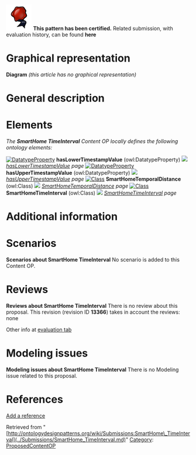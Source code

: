 [![](../images/thumb/b/b5/Certified.png/70px-Certified.png)](../Image/Certified.png.md "Certified.png") __This pattern has been certified.__
Related submission, with evaluation history, can be found __here__





#  Graphical representation


__Diagram__
_(this article has no graphical representation)_



#  General description


  




#  Elements


_The __SmartHome TimeInterval__ Content OP locally defines the following ontology elements:_



[![DatatypeProperty](../../images/thumb/a/a5/DatatypeProperty.gif/20px-DatatypeProperty.gif)](../Image/DatatypeProperty.gif.md "DatatypeProperty") __hasLowerTimestampValue__ (owl:DatatypeProperty) 
 [![](../../../../images/thumb/8/87/ArrowRight.gif/11px-ArrowRight.gif)](../Image/ArrowRight.gif.md "ArrowRight.gif") _[hasLowerTimestampValue](../Submissions/SmartHome_TimeInterval/hasLowerTimestampValue.md "Submissions:SmartHome TimeInterval/hasLowerTimestampValue") page_
[![DatatypeProperty](../../images/thumb/a/a5/DatatypeProperty.gif/20px-DatatypeProperty.gif)](../Image/DatatypeProperty.gif.md "DatatypeProperty") __hasUpperTimestampValue__ (owl:DatatypeProperty) 
 [![](../../../../images/thumb/8/87/ArrowRight.gif/11px-ArrowRight.gif)](../Image/ArrowRight.gif.md "ArrowRight.gif") _[hasUpperTimestampValue](../Submissions/SmartHome_TimeInterval/hasUpperTimestampValue.md "Submissions:SmartHome TimeInterval/hasUpperTimestampValue") page_
[![Class](../../images/thumb/2/27/Class.gif/20px-Class.gif)](../Image/Class.gif.md "Class") __SmartHomeTemporalDistance__ (owl:Class) 
 [![](../../../../images/thumb/8/87/ArrowRight.gif/11px-ArrowRight.gif)](../Image/ArrowRight.gif.md "ArrowRight.gif") _[SmartHomeTemporalDistance](../Submissions/SmartHome_TimeInterval/SmartHomeTemporalDistance.md "Submissions:SmartHome TimeInterval/SmartHomeTemporalDistance") page_
[![Class](../../images/thumb/2/27/Class.gif/20px-Class.gif)](../Image/Class.gif.md "Class") __SmartHomeTimeInterval__ (owl:Class) 
 [![](../../../../images/thumb/8/87/ArrowRight.gif/11px-ArrowRight.gif)](../Image/ArrowRight.gif.md "ArrowRight.gif") _[SmartHomeTimeInterval](../Submissions/SmartHome_TimeInterval/SmartHomeTimeInterval.md "Submissions:SmartHome TimeInterval/SmartHomeTimeInterval") page_
#  Additional information


#  Scenarios



__Scenarios about SmartHome TimeInterval__
No scenario is added to this Content OP.




#  Reviews



__Reviews about SmartHome TimeInterval__
There is no review about this proposal.
This revision (revision ID __13366__) takes in account the reviews: none


Other info at [evaluation tab](http://ontologydesignpatterns.org/wiki/index.php?title=Submissions:SmartHome_TimeInterval&action=evaluation "http://ontologydesignpatterns.org/wiki/index.php?title=Submissions:SmartHome_TimeInterval&action=evaluation")




  




#  Modeling issues



__Modeling issues about SmartHome TimeInterval__
There is no Modeling issue related to this proposal.




  




#  References


[Add a reference](index.php@title=Odp%253AAdd_reference&subject=Submissions%253ASmartHome+TimeInterval.html "http://ontologydesignpatterns.org/wiki/index.php?title=Odp:Add_reference&subject=Submissions%3ASmartHome+TimeInterval")


  






Retrieved from "[http://ontologydesignpatterns.org/wiki/Submissions:SmartHome\_TimeInterval](../Submissions/SmartHome_TimeInterval.md)"
 [Category](http://ontologydesignpatterns.org/wiki/Special:Categories "Special:Categories"): [ProposedContentOP](../Category/ProposedContentOP.md "Category:ProposedContentOP")
